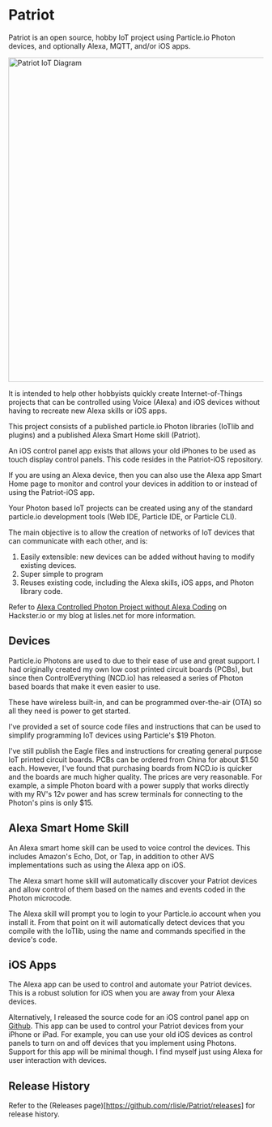 # Patriot
Patriot is an open source, hobby IoT project using 
Particle.io Photon devices, and optionally Alexa, MQTT, and/or iOS apps.

<img src="https://www.lucidchart.com/publicSegments/view/e2fb9ca3-c413-498b-b193-ab9dd6626c3a/image.png" alt="Patriot IoT Diagram" style="width: 640px;"/>

It is intended to help other hobbyists quickly create Internet-of-Things
projects that can be controlled using Voice (Alexa) and iOS devices
without having to recreate new Alexa skills or iOS apps.

This project consists of a published particle.io Photon
libraries (IoTlib and plugins) and a published Alexa Smart Home skill (Patriot).

An iOS control panel app exists that allows your old iPhones
to be used as touch display control panels. This code resides in the
Patriot-iOS repository.

If you are using an Alexa device, then you can also use the Alexa
app Smart Home page to monitor and control your devices in addition
to or instead of using the Patriot-iOS app.

Your Photon based IoT projects can be created using any of the 
standard particle.io development tools (Web IDE,
Particle IDE, or Particle CLI).

The main objective is to allow the creation of networks of IoT
devices that can communicate with each other, and is:
1. Easily extensible: new devices can be added without having to modify existing devices.
2. Super simple to program
3. Reuses existing code, including the Alexa skills, iOS apps, and Photon library code.

Refer to [Alexa Controlled Photon Project without Alexa Coding](https://www.hackster.io/patriot-iot/alexa-controlled-photon-project-without-alexa-coding-f47d84)
on Hackster.io or my blog at lisles.net for more information.

## Devices
Particle.io Photons are used to due to their ease of use and great
support. I had originally created my own low cost printed circuit boards (PCBs), but since then ControlEverything (NCD.io) has released a series of Photon based boards that make it even easier to use.

These have wireless built-in, and can be programmed
over-the-air (OTA) so all they need is power to get started.

I've provided a set of source code files and instructions
that can be used to simplify
programming IoT devices using Particle's $19 Photon.

I've still publish the Eagle files and instructions for creating
general purpose IoT printed circuit boards.
PCBs can be ordered from China for about $1.50 each.
However, I've found that purchasing boards from NCD.io is quicker and the boards are much higher quality. The prices are very reasonable. For example, a simple Photon board with a power supply that works directly with my RV's 12v power and has screw terminals for connecting to the Photon's pins is only $15.

## Alexa Smart Home Skill
An Alexa smart home skill can be used to voice control the devices.
This includes Amazon's Echo, Dot, or Tap, in addition to other
AVS implementations such as using the Alexa app on iOS.

The Alexa smart home skill will automatically discover your Patriot devices
and allow control of them based on the names and events coded in
the Photon microcode.

The Alexa skill will prompt you to login to your Particle.io account 
when you install it. From that point on it will automatically 
detect devices that you compile with the IoTlib, using the
name and commands specified in the device's code.

## iOS Apps
The Alexa app can be used to control and automate your Patriot devices. This is a robust solution for iOS when you are away from your Alexa devices.

Alternatively, I released the source code for an iOS control panel app on [Github](https://github.com/rlisle/Patriot-iOS2).
This app can be used to control your Patriot devices from your iPhone or iPad.
For example, you can use your old iOS devices as control panels
to turn on and off devices that you implement using Photons.
Support for this app will be minimal though. I find myself just using Alexa for user interaction with devices.

## Release History
Refer to the (Releases page)[https://github.com/rlisle/Patriot/releases]
for release history.
